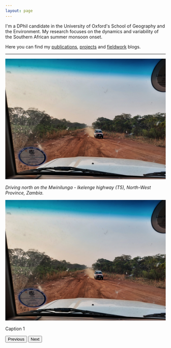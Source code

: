 ```yaml
---
layout: page
---
```


I'm a DPhil candidate in the University of Oxford's School of Geography and the Environment. My research focuses on the dynamics and variability of the Southern African summer monsoon onset.

Here you can find my [publications](https://charlesknight1.github.io/publications/), [projects](https://charlesknight1.github.io/projects/) and [fieldwork](https://charlesknight1.github.io/fieldwork/) blogs.

___

![Road in NW Zambia](/assets/20220924_174005-01.jpeg)


*Driving north on the Mwinilunga - Ikelenge highway (T5), North-West Province, Zambia.*

<div id="carousel">
  <img id="carouselImage" src="/assets/20220924_174005-01.jpeg" alt="Image 1">
  <p id="carouselCaption">Caption 1</p>
</div>

<button id="prevButton">Previous</button>
<button id="nextButton">Next</button>

<script>
var images = [
  {src: "/assets/20220924_174005-01.jpeg", caption: "Caption 1"},
  {src: "/assets/20221008_174707.jpg", caption: "Caption 2"},
  {src: "/assets/20221028_181128.jpg", caption: "Caption 3"},
  {src: "/assets/kapex/20240105_193617.jpg", caption: "Caption 4"},
  {src: "/assets/kapex/20240108_191139.jpg", caption: "Caption 5"}
];
var currentIndex = Math.floor(Math.random() * images.length);

function showImage() {
  document.getElementById("carouselImage").src = images[currentIndex].src;
  document.getElementById("carouselCaption").textContent = images[currentIndex].caption;
}

function showNextImage() {
  currentIndex = (currentIndex < images.length - 1) ? currentIndex + 1 : 0;
  showImage();
}

document.getElementById("prevButton").addEventListener("click", function() {
  currentIndex = (currentIndex > 0) ? currentIndex - 1 : images.length - 1;
  showImage();
});

document.getElementById("nextButton").addEventListener("click", showNextImage);

// Automatically advance to the next image every 3 seconds
setInterval(showNextImage, 10000);

// Show a random image when the page loads
showImage();
</script>
